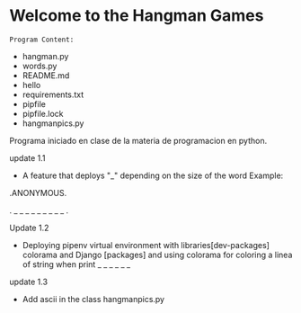 # Welcome to the Hangman Games

    Program Content:
- hangman.py
- words.py
- README.md
- hello
- requirements.txt
- pipfile
- pipfile.lock
- hangmanpics.py


Programa iniciado en clase de la materia de programacion en python.

update 1.1
- A feature that deploys "_" depending on the size of the word
Example: 

.ANONYMOUS.

. _ _ _ _ _ _ _ _ _ .
 

Update 1.2

- Deploying pipenv virtual environment with libraries[dev-packages] colorama and Django [packages] and using colorama for coloring a linea of string when print _ _ _ _ _ _ 

update 1.3
- Add ascii in the class hangmanpics.py
